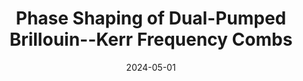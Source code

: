 ---
title: "Phase Shaping of Dual-Pumped Brillouin--Kerr Frequency Combs"
collection: publications
category: manuscripts
permalink: /publication/2024-05-01-Phase-Shaping-of-Dual-Pumped-Brillouin-Kerr-Frequency-Combs
date: 2024-05-01
venue: '<i>Optics Letters</i>'
paperurl: 'https://opg.optica.org/ol/abstract.cfm?uri=ol-49-11-3154'
citation: ' Anastasiia Sheveleva,  Moise Deroh,  Bertrand Kibler,  Christophe Finot,  Erwan Lucas, <strong> Phase Shaping of Dual-Pumped Brillouin--Kerr Frequency Combs.</strong>  <i>Optics Letters</i>, 2024.'
---